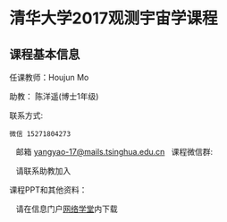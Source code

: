 # 清华大学2017观测宇宙学课程 

## 课程基本信息 
任课教师：Houjun Mo 

助教： 陈洋遥(博士1年级) 

联系方式:  

    微信 15271804273 

    邮箱 yangyao-17@mails.tsinghua.edu.cn 
   
课程微信群: 

    请联系助教加入  

课程PPT和其他资料： 

    请在信息门户[网络学堂](http://info.tsinghua.edu.cn/)内下载

